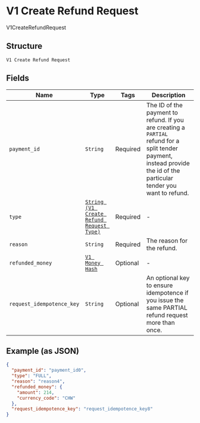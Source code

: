 
# V1 Create Refund Request

V1CreateRefundRequest

## Structure

`V1 Create Refund Request`

## Fields

| Name | Type | Tags | Description |
|  --- | --- | --- | --- |
| `payment_id` | `String` | Required | The ID of the payment to refund. If you are creating a `PARTIAL`<br>refund for a split tender payment, instead provide the id of the<br>particular tender you want to refund. |
| `type` | [`String (V1 Create Refund Request Type)`](/doc/models/v1-create-refund-request-type.md) | Required | - |
| `reason` | `String` | Required | The reason for the refund. |
| `refunded_money` | [`V1 Money Hash`](/doc/models/v1-money.md) | Optional | - |
| `request_idempotence_key` | `String` | Optional | An optional key to ensure idempotence if you issue the same PARTIAL refund request more than once. |

## Example (as JSON)

```json
{
  "payment_id": "payment_id0",
  "type": "FULL",
  "reason": "reason4",
  "refunded_money": {
    "amount": 214,
    "currency_code": "CHW"
  },
  "request_idempotence_key": "request_idempotence_key8"
}
```

